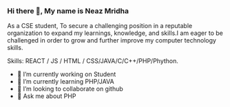 ### Hi there 👋, My name is Neaz Mridha
As a CSE student, To secure a challenging position in a reputable organization to expand my learnings, knowledge, and skills.I am eager to be challenged in order to grow and further improve my computer technology skills. 

Skills: REACT / JS / HTML / CSS/JAVA/C/C++/PHP/Phython.

- 🔭 I’m currently working on Student 
- 🌱 I’m currently learning PHP/JAVA 
- 👯 I’m looking to collaborate on github 
- 💬 Ask me about PHP 

 




